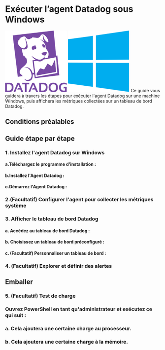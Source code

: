# Exécuter l’agent Datadog sous Windows
<img src="https://github.com/naimiatef/Datadog_Windows/blob/main/datadog/datadog.png" width=200 height=200 >    <img src="https://github.com/naimiatef/Datadog_Windows/blob/main/datadog/windows.png" width=200 height=200 >
Ce guide vous guidera à travers les étapes pour exécuter l'agent Datadog sur une machine Windows, puis affichera les métriques collectées sur un tableau de bord Datadog.
## Conditions préalables

## Guide étape par étape

### 1. Installez l'agent Datadog sur Windows
#### a.Téléchargez le programme d'installation :
#### b.Installez l'Agent Datadog :
#### c.Démarrez l'Agent Datadog :
### 2.(Facultatif) Configurer l'agent pour collecter les métriques système
### 3. Afficher le tableau de bord Datadog
  #### a. Accédez au tableau de bord Datadog :
  #### b. Choisissez un tableau de bord préconfiguré :
  #### c. (Facultatif) Personnaliser un tableau de bord :
### 4. (Facultatif) Explorer et définir des alertes

## Emballer
### 5. (Facultatif) Test de charge
### Ouvrez PowerShell en tant qu'administrateur et exécutez ce qui suit :
### a. Cela ajoutera une certaine charge au processeur.
### b. Cela ajoutera une certaine charge à la mémoire.
